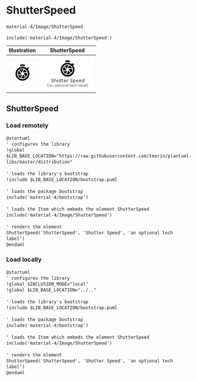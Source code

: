 # ShutterSpeed


```text
material-4/Image/ShutterSpeed
```

```text
include('material-4/Image/ShutterSpeed')
```



| Illustration | ShutterSpeed |
| :---: | :---: |
| ![illustration for Illustration](../../material-4/Image/ShutterSpeed.png) | ![illustration for ShutterSpeed](../../material-4/Image/ShutterSpeed.Local.png) |




## ShutterSpeed

### Load remotely
```plantuml
@startuml
' configures the library
!global $LIB_BASE_LOCATION="https://raw.githubusercontent.com/tmorin/plantuml-libs/master/distribution"

' loads the library's bootstrap
!include $LIB_BASE_LOCATION/bootstrap.puml

' loads the package bootstrap
include('material-4/bootstrap')

' loads the Item which embeds the element ShutterSpeed
include('material-4/Image/ShutterSpeed')

' renders the element
ShutterSpeed('ShutterSpeed', 'Shutter Speed', 'an optional tech label')
@enduml
```

### Load locally
```plantuml
@startuml
' configures the library
!global $INCLUSION_MODE="local"
!global $LIB_BASE_LOCATION="../.."

' loads the library's bootstrap
!include $LIB_BASE_LOCATION/bootstrap.puml

' loads the package bootstrap
include('material-4/bootstrap')

' loads the Item which embeds the element ShutterSpeed
include('material-4/Image/ShutterSpeed')

' renders the element
ShutterSpeed('ShutterSpeed', 'Shutter Speed', 'an optional tech label')
@enduml
```

